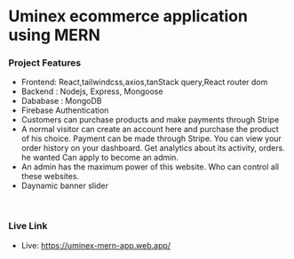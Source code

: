 # Uminex ecommerce application using MERN

### Project Features
- Frontend: React,tailwindcss,axios,tanStack query,React router dom
- Backend : Nodejs, Express, Mongoose
- Dababase : MongoDB
- Firebase Authentication
- Customers can purchase products and make payments through Stripe
- A normal visitor can create an account here and purchase the product of his choice. Payment can be made through Stripe. You can view your order history on your dashboard. Get analytics about its activity, orders. he wanted Can apply to become an admin.
- An admin has the maximum power of this website. Who can control all these websites.
- Daynamic banner slider

</br>


### Live Link
- Live: https://uminex-mern-app.web.app/

